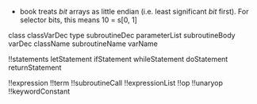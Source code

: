 * book treats *bit* arrays as little endian (i.e. least significant *bit* first). For selector bits, this means 10 = s[0, 1]

class
classVarDec
type
subroutineDec
parameterList
subroutineBody
varDec
className
subroutineName
varName

!!statements
letStatement
ifStatement
whileStatement
doStatement
returnStatement

!!expression
!!term
!!subroutineCall
!!expressionList
!!op
!!unaryop
!!keywordConstant
